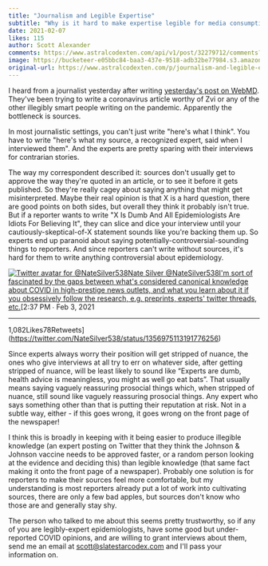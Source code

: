 ```yaml
---
title: "Journalism and Legible Expertise"
subtitle: "Why is it hard to make expertise legible for media consumption?"
date: 2021-02-07
likes: 115
author: Scott Alexander
comments: https://www.astralcodexten.com/api/v1/post/32279712/comments?&all_comments=true
image: https://bucketeer-e05bbc84-baa3-437e-9518-adb32be77984.s3.amazonaws.com/public/images/a53b6ab4-58a6-4559-80ee-3c076c9df65f_450x380.png
original-url: https://www.astralcodexten.com/p/journalism-and-legible-expertise
---
```

I heard from a journalist yesterday after writing [yesterday's post on WebMD](https://astralcodexten.substack.com/p/webmd-and-the-tragedy-of-legible). They've been trying to write a coronavirus article worthy of Zvi or any of the other illegibly smart people writing on the pandemic. Apparently the bottleneck is sources.

In most journalistic settings, you can't just write "here's what I think". You have to write "here's what my source, a recognized expert, said when I interviewed them". And the experts are pretty sparing with their interviews for contrarian stories.

The way my correspondent described it: sources don't usually get to approve the way they're quoted in an article, or to see it before it gets published. So they're really cagey about saying anything that might get misinterpreted. Maybe their real opinion is that X is a hard question, there are good points on both sides, but overall they think it probably isn't true. But if a reporter wants to write "X Is Dumb And All Epidemiologists Are Idiots For Believing It", they can slice and dice your interview until your cautiously-skeptical-of-X statement sounds like you're backing them up. So experts end up paranoid about saying potentially-controversial-sounding things to reporters. And since reporters can't write without sources, it's hard for them to write anything controversial about epidemiology.

[![Twitter avatar for @NateSilver538](https://substackcdn.com/image/twitter_name/w_96/NateSilver538.jpg)Nate Silver @NateSilver538I'm sort of fascinated by the gaps between what's considered canonical knowledge about COVID in high-prestige news outlets, and what you learn about it if you obsessively follow the research, e.g. preprints, experts' twitter threads, etc.](https://twitter.com/NateSilver538/status/1356975113191776256)[2:37 PM ∙ Feb 3, 2021

* * *

1,082Likes78Retweets](https://twitter.com/NateSilver538/status/1356975113191776256)

Since experts always worry their position will get stripped of nuance, the ones who give interviews at all try to err on whatever side, after getting stripped of nuance, will be least likely to sound like “Experts are dumb, health advice is meaningless, you might as well go eat bats”. That usually means saying vaguely reassuring prosocial things which, when stripped of nuance, still sound like vaguely reassuring prosocial things. Any expert who says something other than that is putting their reputation at risk. Not in a subtle way, either - if this goes wrong, it goes wrong on the front page of the newspaper!

I think this is broadly in keeping with it being easier to produce illegible knowledge (an expert posting on Twitter that they think the Johnson & Johnson vaccine needs to be approved faster, or a random person looking at the evidence and deciding this) than legible knowledge (that same fact making it onto the front page of a newspaper). Probably one solution is for reporters to make their sources feel more comfortable, but my understanding is most reporters already put a lot of work into cultivating sources, there are only a few bad apples, but sources don't know who those are and generally stay shy.

The person who talked to me about this seems pretty trustworthy, so if any of you are legibly-expert epidemiologists, have some good but under-reported COVID opinions, and are willing to grant interviews about them, send me an email at scott@slatestarcodex.com and I'll pass your information on.

